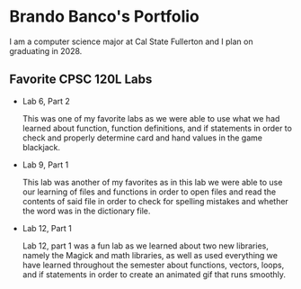 
# Brando Banco's Portfolio

I am a computer science major at Cal State Fullerton and I plan on graduating in 2028.

## Favorite CPSC 120L Labs

* Lab 6, Part 2

    This was one of my favorite labs as we were able to use what we had learned about function, function definitions, and if statements in order to check and properly determine card and hand values in the game blackjack.  

* Lab 9, Part 1

    This lab was another of my favorites as in this lab we were able to use our learning of files and functions in order to open files and read the contents of said file in order to check for spelling mistakes and whether the word was in the dictionary file.

* Lab 12, Part 1

    Lab 12, part 1 was a fun lab as we learned about two new libraries, namely the Magick and math libraries, as well as used everything we have learned throughout the semester about functions, vectors, loops, and if statements in order to create an animated gif that runs smoothly.